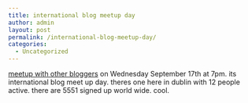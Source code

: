 ```yaml
---
title: international blog meetup day
author: admin
layout: post
permalink: /international-blog-meetup-day/
categories:
  - Uncategorized
---
```

[meetup with other bloggers][1] on Wednesday September 17th at 7pm. its international blog meet up day. theres one here in dublin with 12 people active. there are 5551 signed up world wide. cool.

 [1]: http://blog.meetup.com/